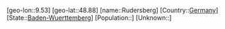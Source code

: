 ﻿---
location: [48.88,9.53]
type: City
tags:
- geo/City


SpocWebEntityId: 33817
isDeleted: false
confidential: public

---
[geo-lon::9.53]
[geo-lat::48.88]
[name::Rudersberg]
[Country::[Germany](geo/Continent/Europe/Germany.md)]
[State::[Baden-Wuerttemberg](geo/Continent/Europe/Germany/Baden-Wuerttemberg.md)]
[Population::]
[Unknown::]

